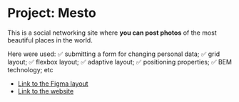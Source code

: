 # Project: Mesto

This is a social networking site where **you can post photos** of the most beautiful places in the world.

Here were used:
:white_check_mark: submitting a form for changing personal data;
:white_check_mark: grid layout;
:white_check_mark: flexbox layout;
:white_check_mark: adaptive layout;
:white_check_mark: positioning properties;
:white_check_mark: BEM technology;
etc

* [Link to the Figma layout](https://www.figma.com/file/2cn9N9jSkmxD84oJik7xL7/JavaScript.-Sprint-4?node-id=0%3A1)
* [Link to the website](https://sasha-harkova.github.io/mesto/)
